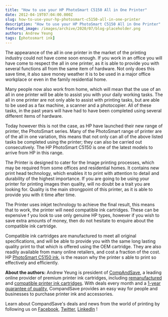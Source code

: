 ```yaml
---
title: "How to use your HP PhotoSmart C5150 All in One Printer"
date: 2012-04-19T07:04:00.000Z
slug: how-to-use-your-hp-photosmart-c5150-all-in-one-printer
description: "How to use your HP PhotoSmart C5150 All in One Printer"
featured_image: /images/archive/2020/07/blog-placeholder.png
authors: Andrew Yeung
tags: [photosmart ink]
---
```


The appearance of the all in one printer in the market of the printing industry could not have come soon enough. If you work in an office you will have come to respect the all in one printer, as it is able to provide you with several functions all from the same item of hardware. Not only does this save time, it also save money weather it is to be used in a major office workplace or even in the family residential home. 

Many people now also work from home, which will mean that the use of an all in one printer will be able to assist you with your daily working tasks. The all in one printer are not only able to assist with printing tasks, but are able to be used as a fax machine, a scanner and a photocopier. All of these tasks, in the past years will have had to have been completed using several different items of hardware.

Today however this is not the case, as HP have launched their new range of printer, the PhotoSmart series. Many of the PhotoSmart range of printer are of the all in one variation, this means that not only can all of the above listed tasks be completed using the printer; they can also be carried out consecutively. The HP PhotoSmart C5150 is one of the latest models to arrive from HP in this range. 

The Printer is designed to cater for the Image printing processes, which may be required from some offices and residential homes. It contains new print head technology, which enables it to print with attention to detail and durability of the highest importance. If you are going to be using your printer for printing images then quality, will no doubt be a trait you are looking for. Quality is the main strongpoint of this printer, as it is able to provide you with it time after time. 

The Printer uses inkjet technology to achieve the final result, this means that to work, the printer will need compatible ink cartridges. These can be expensive f you look to use only genuine HP types, however if you wish to save extra amounts of money, then do not hesitate to enquire about the compatible ink cartridge. 

Compatible ink cartridges are manufactured to meet all original specifications, and will be able to provide you with the same long lasting quality print to that which is offered using the OEM cartridge. They are also readily available from many online retailers, and cost a fraction of the cost. HP [PhotoSmart C5150 ink](https://www.compandsave.com/hp/photosmart/c5150-ink-cartridges), is the reason why the printer s able to print so effectively and efficiently.

**About the authors:** Andrew Yeung is president of [CompAndSave](https://www.compandsave.com/), a leading online provider of premium printer ink cartridges, including [remanufactured](https://www.compandsave.com/help) and [compatible printer ink cartridges](https://www.compandsave.com/help). With deals every month and a [1-year guarantee of quality](https://www.compandsave.com/help), CompandSave provides an easy way for people and businesses to purchase printer ink and accessories.

Learn about CompandSave's deals and news from the world of printing by following us on [Facebook](https://www.facebook.com/compandsave.ink), [Twitter](https://twitter.com/compandsave), [LinkedIn](https://www.linkedin.com) !